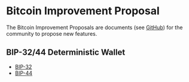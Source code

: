 # Bitcoin Improvement Proposal

The Bitcoin Improvement Proposals are documents (see [GitHub](https://github.com/bitcoin/bips)) for the community to propose new features.

## BIP-32/44 Deterministic Wallet

* [BIP-32](https://github.com/bitcoin/bips/blob/master/bip-0032.mediawiki)
* [BIP-44](https://github.com/bitcoin/bips/blob/master/bip-0044.mediawiki)
